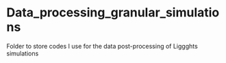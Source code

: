 # Data_processing_granular_simulations
Folder to store codes I use for the data post-processing of Liggghts simulations

